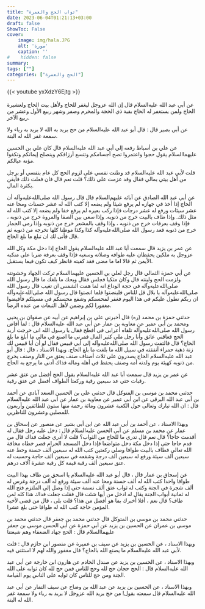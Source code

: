 ```yaml
---
title: "ثواب الحج والعمرة"
date: 2023-06-04T01:21:13+03:00
draft: false
ShowToc: False
cover:
    image: img/hala.JPG
    alt: 'صورة'
    caption: ''
#    hidden: false
summary: 
tags: [""]
categories: ["الحج والعمرة"]
---
```

{{< youtube yxXdzY6Ejtg >}}  
 <br>
عن أبي عبد الله عليه‌السلام قال إن الله عزوجل ليغفر للحاج ولأهل
بيت الحاج ولعشيرة الحاج ولمن يستغفر له الحاج بقية ذي الحجة والمحرم
وصفر وشهر ربيع الأول وعشر من ربيع الآخر.

عن أبي بصير قال : قال أبو عبد الله عليه‌السلام
من حج يريد به الله لا يريد به رياء ولا سمعة غفر الله له البتة.

 
 عن علي بن أسباط رفعه إلى أبي عبد الله عليه‌السلام
قال كان علي بن الحسين عليهما‌السلام يقول حجوا واعتمروا تصح أجسامكم
وتتسع أرزاقكم وينصلح إيمانكم وتكفوا مؤنة عيالكم.

قلت لأبي عبد الله عليه‌السلام قد وطنت نفسي على لزوم
الحج كل عام بنفسي أو برجل من أهل بيتي بمالي فقال وقد عزمت على
ذلك؟ قلت نعم قال فان فعلت ذلك فأيقن بكثرة المال.

عن أبي عبد الله الصادق عن آبائه عليهم‌السلام قال
قال رسول الله صلى‌الله‌عليه‌وآله أن الحاج إذا أخذ في جهازه لم يرفع شيئا ولم يضعه
إلا كتب الله له عشر حسنات ومحا عنه عشر سيئات ورفع له عشر درجات
فإذا ركب بعيره لم يرفع خفا ولم يضعه إلا كتب الله له مثل ذلك. وإذا
طاف بالبيت خرج من ذنوبه. وإذا سعى بين الصفا والمروة خرج من
ذنوبه ، فإذا وقف بعرفات خرج من ذنوبه ، وإذا وقف بالمشعر خرج
من ذنوبه وإذا رمى الجمار خرج من ذنوبه فعد رسول الله صلى‌الله‌عليه‌وآله كذا وكذا
موطنا كلها تخرجه من ذنوبه ثم قال فأنى لك ان تبلغ ما بلغ الحاج.

عن
عمر بن يزيد قال سمعت أبا عبد الله عليه‌السلام يقول الحاج إذا دخل مكة وكل
الله عزوجل به ملكين يحفظان عليه طوافه وصلاته وسعيه فإذا وقف
بعرفة ضربا على منكبه الأيمن ثم قالا اما ما مضى فقد كفيته فانظر كيف
تكون فيما يستقبل.
 
 عن أبي حمزة الثمالي
قال رجل لعلي بن الحسين عليهما‌السلام تركت الجهاد وخشونته ولزمت
الحج ولينته قال وكان متكيا فجلس فقال ويحك ما بلغك ما قال رسول
الله صلى‌الله‌عليه‌وآله في حجة الوداع انه لما همت الشمس ان تغيب قال رسول الله صلى‌الله‌عليه‌وآله
يا بلال قل للناس فلينصتوا فلما انصتوا قال رسول الله صلى‌الله‌عليه‌وآله ان ربكم تطول
عليكم في هذا اليوم فغفر لمحسنكم وشفع محسنكم في مسيئكم فأفيضوا
مغفورا لكم وضمن لأهل التبعات من عنده الرضا.

حدثني حمزة بن محمد (ره) قال أخبرني علي بن إبراهيم عن أبيه
عن صفوان بن يحيى ومحمد بن أبي عمير عن معاوية بن عمار عن أبي
عبد الله عليه‌السلام قال : لما أفاض رسول الله صلى‌الله‌عليه‌وآله تلقاه أعرابي في أفطح فقال
يا رسول الله اني خرجت أريد الحج فعاقني عائق وأنا رجل ملي كثير المال
فمرني ما اصنع في مالي ما أبلغ ما بلغ الحاج؟ قال فالتفت رسول الله صلى‌الله‌عليه‌وآله
إلى أبي قبيس فقال لو أن أبا قبيس لك زنة ذهبة حمراء أنفقته في سبيل
الله ما بلغت ما بلغ الحاج.
وبهذا الاسناد ، قال : قال أبو عبد الله عليه‌السلام الحاج يصدرون على ثلاث
أصناف صنف يعتق من النار وصنف يخرج من ذنوبه كهيئة يوم ولدته
أمه وصنف يحفظ في أهله وماله فذاك أدنى ما يرجع به الحاج.

عن عمر بن يزيد قال سمعت
أبا عبد الله عليه‌السلام يقول الحج أفضل من عتق عشر رقبات حتى عد سبعين
رقبة وركعتا الطواف أفضل عن عتق رقبة.

حدثني محمد بن موسى بن المتوكل قال حدثني علي بن الحسين السعد
آبادي عن أحمد بن أبي عبد الله البرقي عن ابن أبي عمير عن معاوية بن
عمار عن أبي عبد الله عليه‌السلام قال : ان الله تبارك وتعالى حول الكعبة
عشرون ومائة رحمة منها ستون للطائفين وأربعون للمصلين وعشرون
للناظرين.

وبهذا الاسناد ، عن أحمد بن أبي عبد الله عن ابن أبي بشير عن
منصور عن إسحاق بن عمار عن محمد بن مسلم عن أبي الحسن عليه‌السلام قال :
دخل عليه رجل فقال له أقدمت حاجا؟ قال نعم قال تدري ما للحاج
من الثواب؟ قلت لا أدري جعلت فداك قال من قدم حاجا حتى إذا دخل
مكة دخل متواضعا فإذا دخل المسجد الحرام قصر خطاه مخافة الله تعالى
فطاف بالبيت طوافا وصلى ركعتين كتب الله له سبعين ألف حسنة وحط
عنه سبعين ألف سيئة ورفع له سبعين ألف درجة وشفعه في سبعين ألف
حاجة وحسبت له عتق سبعين ألف رقبة قيمة كل رقبة عشرة آلاف
درهم.

عن إسحاق بن
عمار قال ، قال أبو عبد الله عليه‌السلام يا اسحق من طاف بهذا البيت طوافا
واحدا كتب الله له ألف حسنة ومحا عنه ألف سيئة ورفع له ألف درجة
وغرس له ألف شجرة في الجنة وكتب له ثواب عتق ألف نسمة حتى إذا
وصل إلى الملتزم فتح الله له ثمانية أبواب الجنة يقال له ادخل من أيها
شئت قال فقلت جعلت فداك هذا كله لمن طاف؟ قال نعم ، أفلا أخبرك
بما هو أفضل من هذا؟ قلت بلى ، قال من قضى لأخيه المؤمن حاجة
كتب الله له طوافا حتى بلغ عشرا.

حدثني محمد بن موسى بن المتوكل قال حدثني محمد بن جعفر قال
حدثني محمد بن موسى بن عمران عن الحسين بن يزيد عن أبي حمزة عن
أبي الحسن موسى بن جعفر عليهما‌السلام قال : الحج جهاد الضعفاء وهم شيعتنا
 
وبهذا الاسناد ، عن الحسين بن يزيد عن سيف بن عميرة عن منصور
ابن حازم قال : قلت لأبي عبد الله عليه‌السلام ما يصنع الله بالحاج؟ قال مغفور
والله لهم لا استثنى فيه.

وبهذا الاسناد ، عن الحسين بن يزيد عن صندل الخادم عن هارون
ابن خارجة عن أبي عبد الله عليه‌السلام قال : الحج حجان حج لله وحج للناس
فمن حج لله كان ثوابه على الله الجنة ومن حج للناس كان ثوابه على الناس
يوم القيامة.

وبهذا الاسناد ، عن الحسين بن يزيد عن عبد الله بن وضاح عن سيف
التمار عن أبي عبد الله عليه‌السلام قال سمعته يقول! من حج يريد الله عزوجل
لا يريد به رياء ولا سمعة غفر الله له البتة.


